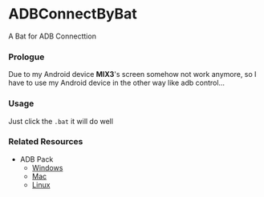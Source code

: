 # ADBConnectByBat
A Bat for ADB Connecttion

### Prologue
Due to my Android device **MIX3**'s screen somehow not work anymore, so I have to use my Android device in the other way like adb control...

### Usage
Just click the ```.bat``` it will do well

### Related Resources
- ADB Pack 
  - [Windows](https://dl.google.com/android/repository/platform-tools-latest-windows.zip)
  - [Mac](https://dl.google.com/android/repository/platform-tools-latest-darwin.zip)
  - [Linux](https://dl.google.com/android/repository/platform-tools-latest-linux.zip)
